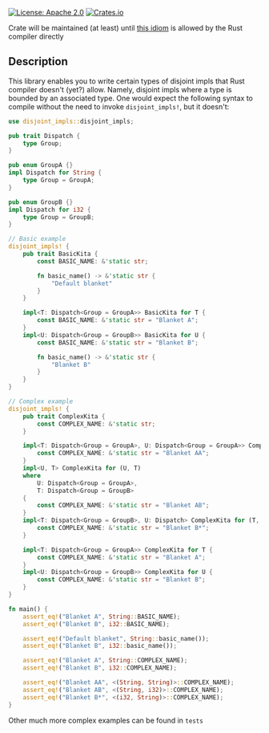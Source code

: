 [![License: Apache 2.0](https://img.shields.io/badge/License-Apache%202.0-blue.svg)](https://github.com/mversic/disjoint_impls/blob/master/LICENSE)
[![Crates.io](https://img.shields.io/crates/v/disjoint_impls.svg)](https://crates.io/crates/disjoint_impls)

Crate will be maintained (at least) until [this idiom](https://github.com/rust-lang/rust/issues/20400) is allowed by the Rust compiler directly

## Description

This library enables you to write certain types of disjoint impls that Rust compiler doesn't (yet?) allow.
Namely, disjoint impls where a type is bounded by an associated type. One would expect the following
syntax to compile without the need to invoke `disjoint_impls!`, but it doesn't:

```rs
use disjoint_impls::disjoint_impls;

pub trait Dispatch {
    type Group;
}

pub enum GroupA {}
impl Dispatch for String {
    type Group = GroupA;
}

pub enum GroupB {}
impl Dispatch for i32 {
    type Group = GroupB;
}

// Basic example
disjoint_impls! {
    pub trait BasicKita {
        const BASIC_NAME: &'static str;

        fn basic_name() -> &'static str {
            "Default blanket"
        }
    }

    impl<T: Dispatch<Group = GroupA>> BasicKita for T {
        const BASIC_NAME: &'static str = "Blanket A";
    }
    impl<U: Dispatch<Group = GroupB>> BasicKita for U {
        const BASIC_NAME: &'static str = "Blanket B";

        fn basic_name() -> &'static str {
            "Blanket B"
        }
    }
}

// Complex example
disjoint_impls! {
    pub trait ComplexKita {
        const COMPLEX_NAME: &'static str;
    }

    impl<T: Dispatch<Group = GroupA>, U: Dispatch<Group = GroupA>> ComplexKita for (T, U) {
        const COMPLEX_NAME: &'static str = "Blanket AA";
    }
    impl<U, T> ComplexKita for (U, T)
    where
        U: Dispatch<Group = GroupA>,
        T: Dispatch<Group = GroupB>
    {
        const COMPLEX_NAME: &'static str = "Blanket AB";
    }
    impl<T: Dispatch<Group = GroupB>, U: Dispatch> ComplexKita for (T, U) {
        const COMPLEX_NAME: &'static str = "Blanket B*";
    }

    impl<T: Dispatch<Group = GroupA>> ComplexKita for T {
        const COMPLEX_NAME: &'static str = "Blanket A";
    }
    impl<U: Dispatch<Group = GroupB>> ComplexKita for U {
        const COMPLEX_NAME: &'static str = "Blanket B";
    }
}

fn main() {
    assert_eq!("Blanket A", String::BASIC_NAME);
    assert_eq!("Blanket B", i32::BASIC_NAME);

    assert_eq!("Default blanket", String::basic_name());
    assert_eq!("Blanket B", i32::basic_name());

    assert_eq!("Blanket A", String::COMPLEX_NAME);
    assert_eq!("Blanket B", i32::COMPLEX_NAME);

    assert_eq!("Blanket AA", <(String, String)>::COMPLEX_NAME);
    assert_eq!("Blanket AB", <(String, i32)>::COMPLEX_NAME);
    assert_eq!("Blanket B*", <(i32, String)>::COMPLEX_NAME);
}
```

Other much more complex examples can be found in `tests`
